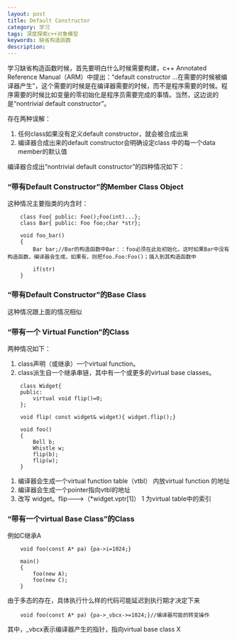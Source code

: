 ```yaml
---
layout: post
title: Default Constructor
category: 学习
tags: 深度探索c++对象模型
keywords: 缺省构造函数
description: 
---
```



学习缺省构造函数时候，首先要明白什么时候需要构建，c++ Annotated Reference Manual（ARM）中提出：“default constructor ...在需要的时候被编译器产生”，这个需要的时候是在编译器需要的时候，而不是程序需要的时候。程序需要的时候比如变量的零初始化是程序员需要完成的事情。当然，这边说的是“nontrivial default constructor”。


存在两种误解：
1. 任何class如果没有定义default constructor，就会被合成出来
2. 编译器合成出来的default constructor会明确设定class 中的每一个data member的默认值


编译器合成出“nontrivial default constructor”的四种情况如下：

### “带有Default Constructor”的Member Class Object

这种情况主要指类的内含时：

```
	class Foo{ public: Foo();Foo(int)...};
	class Bar{ public: Foo foo;char *str};

	void foo_bar()
	{
		Bar bar;//Bar的构造函数中Bar：：foo必须在此处初始化，这时如果Bar中没有构造函数，编译器会生成，如果有，则把foo.Foo:Foo()；插入到其构造函数中

		if(str)
	}
```

### “带有Default Constructor”的Base Class

这种情况跟上面的情况相似

### “带有一个 Virtual Function”的Class

两种情况如下：
1. class声明（或继承）一个virtual function。
2. class派生自一个继承串链，其中有一个或更多的virtual base classes。

```
	class Widget{
	public:
		virtual void flip()=0;
	};

	void flip( const widget& widget){ widget.flip();}

	void foo()
	{
		Bell b;
		Whistle w;
		flip(b);
		flip(w);
	}
```

1. 编译器会生成一个virtual function table（vtbl） 内放virtual function 的地址
2. 编译器会生成一个pointer指向vtbl的地址
3. 改写 widget。flip--->（*widget.vptr[1]）  1 为virtual table中的索引

### “带有一个virtual Base Class”的Class

例如C继承A

```
	void foo(const A* pa) {pa->i=1024;}

	main()
	{
		foo(new A);
		foo(new C);
	}
```

由于多态的存在，具体执行什么样的代码可能延迟到执行期才决定下来

```
	void foo(const A* pa) {pa->_vbcx->=1024;}//编译器可能的转变操作
```

其中，_vbcx表示编译器产生的指针，指向virtual base class X


